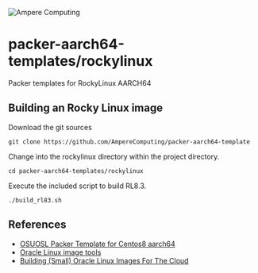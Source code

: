 ![Ampere Computing](https://avatars2.githubusercontent.com/u/34519842?s=400&u=1d29afaac44f477cbb0226139ec83f73faefe154&v=4)

# packer-aarch64-templates/rockylinux

Packer templates for RockyLinux AARCH64

## Building an Rocky Linux image

Download the git sources

```
git clone https://github.com/AmpereComputing/packer-aarch64-template
```
Change into the rockylinux directory within the project directory.

```
cd packer-aarch64-templates/rockylinux
```

Execute the included script to build RL8.3.

```
./build_rl83.sh
```

## References

* [OSUOSL Packer Template for Centos8 aarch64](https://github.com/osuosl/packer-templates/blob/master/centos-8-aarch64-openstack.json)
* [Oracle Linux image tools](https://github.com/oracle/ol-sample-scripts/tree/master/oracle-linux-image-tools/)
* [Building (Small) Oracle Linux Images For The Cloud](https://blogs.oracle.com/linux/building-small-oracle-linux-images-for-the-cloud)
